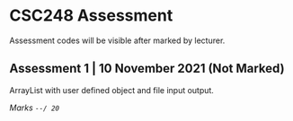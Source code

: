 # CSC248 Assessment
Assessment codes will be visible after marked by lecturer.

## Assessment 1 | 10 November 2021 (Not Marked)
ArrayList with user defined object and file input output.

_Marks `--/ 20`_